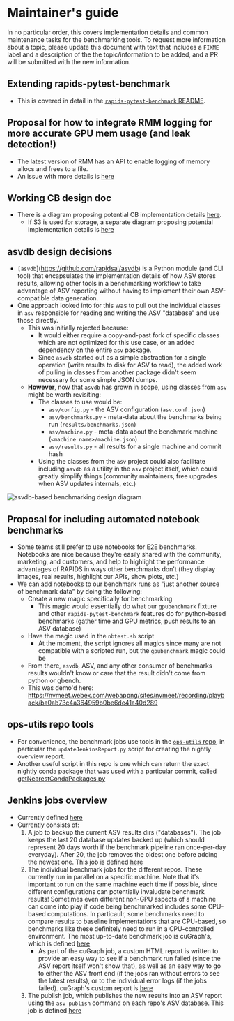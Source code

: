 # Maintainer's guide

In no particular order, this covers implementation details and common maintenance tasks for the benchmarking tools. To request more information about a topic, please update this document with text that includes a `FIXME` label and a description of the the topic/information to be added, and a PR will be submitted with the new information.


## Extending rapids-pytest-benchmark
- This is covered in detail in the [`rapids-pytest-benchmark` README](rapids_pytest_benchmark/README.md).


## Proposal for how to integrate RMM logging for more accurate GPU mem usage (and leak detection!)
- The latest version of RMM has an API to enable logging of memory allocs and frees to a file.
- An issue with more details is [here](https://github.com/rapidsai/benchmark/issues/27)


## Working CB design doc
- There is a diagram proposing potential CB implementation details [here](https://docs.google.com/drawings/d/1LBxqMlJM0DObfSjnK-CK8c-MxAdiFGQOXl9tId3Daaw).
  - If S3 is used for storage, a separate diagram proposing potential implementation details is [here](https://docs.google.com/drawings/d/1Cd1QDry1THKmzHpHI8jQETsSVdpncG22xqy72yUWIR0)


## asvdb design decisions
- `[asvdb`](https://github.com/rapidsai/asvdb) is a Python module (and CLI tool) that encapsulates the implementation details of how ASV stores results, allowing other tools in a benchmarking workflow to take advantage of ASV reporting without having to implement their own ASV-compatible data generation.
- One approach looked into for this was to pull out the individual classes in `asv` responsible for reading and writing the ASV "database" and use those directly.
  - This was initially rejected because:
    - It would either require a copy-and-past fork of specific classes which are not optimized for this use case, or an added dependency on the entire `asv` package.
    - Since `asvdb` started out as a simple abstraction for a single operation (write results to disk for ASV to read), the added work of pulling in classes from another package didn't seem necessary for some simple JSON dumps.
  - **However**, now that `asvdb` has grown in scope, using classes from `asv` might be worth revisiting:
    - The classes to use would be:
      - `asv/config.py` - the ASV configuration (`asv.conf.json`)
      - `asv/benchmarks.py` - meta-data about the benchmarks being run (`results/benchmarks.json`)
      - `asv/machine.py` - meta-data about the benchmark machine (`<machine name>/machine.json`)
      - `asv/results.py` - all results for a single machine and commit hash
    - Using the classes from the `asv` project could also facilitate including `asvdb` as a utility in the `asv` project itself, which could greatly simplify things (community maintainers, free upgrades when ASV updates internals, etc.)

![asvdb-based benchmarking design diagram](https://docs.google.com/drawings/d/e/2PACX-1vRIxIV02BWh5tbJkF1fL368m0JvepZKqcD0oxYQNIQesgda1qsFo_zlmygRh5unfFOWwsTYGaYgUzmA/pub?w=960&h=720)


## Proposal for including automated notebook benchmarks
- Some teams still prefer to use notebooks for E2E benchmarks. Notebooks are nice because they're easily shared with the community, marketing, and customers, and help to highlight the performance advantages of RAPIDS in ways other benchmarks don't (they display images, real results, highlight our APIs, show plots, etc.)
- We can add notebooks to our benchmark runs as "just another source of benchmark data" by doing the following:
  - Create a new magic specifically for benchmarking
    - This magic would essentially do what our `gpubenchmark` fixture and other `rapids-pytest-benchmark` features do for python-based benchmarks (gather time and GPU metrics, push results to an ASV database)
  - Have the magic used in the `nbtest.sh` script
    - At the moment, the script ignores all magics since many are not compatible with a scripted run, but the `gpubenchmark` magic could be
  - From there, `asvdb`, ASV, and any other consumer of benchmarks results wouldn't know or care that the result didn't come from python or gbench.
  - This was demo'd here: https://nvmeet.webex.com/webappng/sites/nvmeet/recording/playback/ba0ab73c4a364959b0be6de41a40d289


## ops-utils repo tools
- For convenience, the benchmark jobs use tools in the [`ops-utils` repo](https://github.com/rapidsai/ops-utils/tree/master/benchmark), in particular the `updateJenkinsReport.py` script for creating the nightly overview report.
- Another useful script in this repo is one which can return the exact nightly conda package that was used with a particular commit, called [getNearestCondaPackages.py](https://github.com/rapidsai/ops-utils/blob/master/benchmark/getNearestCondaPackages.py)


## Jenkins jobs overview
- Currently defined [here](http://10.33.227.188/job/wip/job/benchmark-pipeline)
- Currently consists of:
  1) A job to backup the current ASV results dirs ("databases"). The job keeps the last 20 database updates backed up (which should represent 20 days worth if the benchmark pipeline ran once-per-day everyday). After 20, the job removes the oldest one before adding the newest one. This job is defined [here](http://10.33.227.188/job/wip/job/backup-benchmark-results)
  2) The individual benchmark jobs for the different repos. These currently run in parallel on a specific machine. Note that it's important to run on the same machine each time if possible, since different configurations can potentially invaludate benchmark results! Sometimes even different non-GPU aspects of a machine can come into play if code being benchmarked includes some CPU-based computations. In particaulr, some benchmarks need to compare results to baseline implementations that are CPU-based, so benchmarks like these definitely need to run in a CPU-controlled environment. The most up-to-date benchmark job is cuGraph's, which is defined [here](http://10.33.227.188/job/wip/job/cugraph-e2e-benchmarks)
     * As part of the cuGraph job, a custom HTML report is written to provide an easy way to see if a benchmark run failed (since the ASV report itself won't show that), as well as an easy way to go to either the ASV front end (if the jobs ran without errors to see the latest results), or to the individual error logs (if the jobs failed). cuGraph's custom report is [here](http://10.33.227.188:88/asv/cugraph-e2e)
  3) The publish job, which publishes the new results into an ASV report using the `asv publish` command on each repo's ASV database. This job is defined [here](http://10.33.227.188/job/wip/job/publish-benchmark-results)